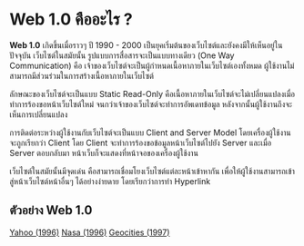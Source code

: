 # Web 1.0 คืออะไร ?
**Web 1.0** เกิดขึ้นเมื่อราวๆ ปี 1990 - 2000 เป็นยุคเริ่มต้นของเว็บไซต์และยังคงมีให้เห็นอยู่ในปัจจุบัน เว็บไซต์ในสมัยนั้น รูปแบบการสื่อสารจะเป็นแบบทางเดียว (One Way Communication) คือ เจ้าของเว็บไซต์จะเป็นผู้กำหนดเนื้อหาภายในเว็บไซต์เองทั้งหมด ผู้ใช้งานไม่สามารถมีส่วนร่วมในการสร้างเนื้อหาภายในเว็บไซต์ 

ลักษณะของเว็บไซต์จะเป็นแบบ Static Read-Only คือเนื้อหาภายในเว็บไซต์จะไม่เปลี่ยนแปลงเมื่อทำการร้องขอหน้าเว็บไซต์ใหม่ จนกว่าเจ้าของเว็บไซต์จะทำการอัพเดทข้อมูล หลังจากนั้นผู้ใช้งานถึงจะเห็นการเปลี่ยนแปลง 

การติดต่อระหว่างผู้ใช้งานกับเว็บไซต์จะเป็นแบบ Client and Server Model โดยเครื่องผู้ใช้งานจะถูกเรียกว่า Client โดย Client จะทำการร้องขอข้อมูลหน้าเว็บไซต์ไปยัง Server และเมื่อ Server ตอบกลับมา หน้าเว็บก็จะแสดงที่หน้าจอของเครื่องผู้ใช้งาน 

เว็บไซต์ในสมัยนั้นมีจุดเด่น คือสามารถเชื่อมโยงเว็บไซต์แต่ละหน้าเข้าหากัน เพื่อให้ผู้ใช้งานสามารถเข้าสู่หน้าเว็บไซต์หน้าอื่นๆ ได้อย่างง่ายดาย โดยเรียกว่าการทำ Hyperlink

## ตัวอย่าง Web 1.0
[Yahoo (1996)](https://web.archive.org/web/19961220154510/https://www.yahoo.com/)
[Nasa (1996)](https://web.archive.org/web/19961231235847/https://www.nasa.gov/)
[Geocities (1997)](https://web.archive.org/web/19970222174751/https://www1.geocities.com/)


